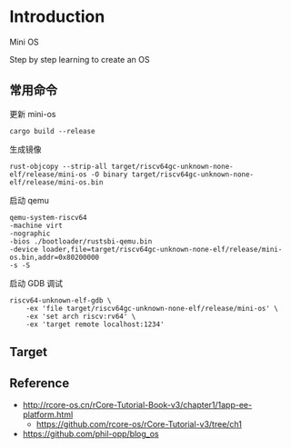 # Introduction
Mini OS

Step by step learning to create an OS

## 常用命令

更新 mini-os
```
cargo build --release
```

生成镜像
```
rust-objcopy --strip-all target/riscv64gc-unknown-none-elf/release/mini-os -O binary target/riscv64gc-unknown-none-elf/release/mini-os.bin
```

启动 qemu
```
qemu-system-riscv64
-machine virt
-nographic
-bios ./bootloader/rustsbi-qemu.bin
-device loader,file=target/riscv64gc-unknown-none-elf/release/mini-os.bin,addr=0x80200000
-s -S
```

启动 GDB 调试
```
riscv64-unknown-elf-gdb \
    -ex 'file target/riscv64gc-unknown-none-elf/release/mini-os' \
    -ex 'set arch riscv:rv64' \
    -ex 'target remote localhost:1234'
```
## Target


<!-- ### 虚拟化
KVM

使用 Intel VT-x 技术实现 CPU 虚拟化
使用 EPT 技术实现内存虚拟化
支持虚拟 x86 实模式运行环境
支持虚拟 CPUID 指令
支持虚拟 HLT 指令，Guest 利用 HLT 指令关机 -->

## Reference

* http://rcore-os.cn/rCore-Tutorial-Book-v3/chapter1/1app-ee-platform.html
    * https://github.com/rcore-os/rCore-Tutorial-v3/tree/ch1
* https://github.com/phil-opp/blog_os